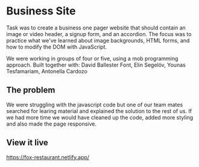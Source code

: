 # Business Site

Task was to create a business one pager website that should contain an image or video header, a signup form, and an accordion. The focus was to practice what we've learned about image backgrounds, HTML forms, and how to modify the DOM with JavaScript.

We were working in groups of four or five, using a mob programming approach. Built together with:
David Ballester Font, 
Elin Segelöv, 
Younas Tesfamariam, 
Antonella Cardozo

## The problem

We were struggling with the javascript code but one of our team mates searched for learing material and explained the solution to the rest of us. 
If we had more time we would have cleaned up the code, added more styling and also made the page responsive. 

## View it live
https://fox-restaurant.netlify.app/
